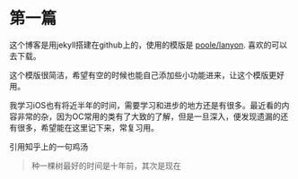 #  第一篇

这个博客是用jekyll搭建在github上的，使用的模版是 [poole/lanyon](https://github.com/poole/lanyon). 喜欢的可以去下载。

这个模版很简洁，希望有空的时候也能自己添加些小功能进来，让这个模版更好用。


我学习iOS也有将近半年的时间，需要学习和进步的地方还是有很多。最近看的内容非常的杂，因为OC常用的类有了大致的了解，但是一旦深入，便发现遗漏的还有很多，希望能在这里记下来，常复习用。


引用知乎上的一句鸡汤

>种一棵树最好的时间是十年前，其次是现在 

